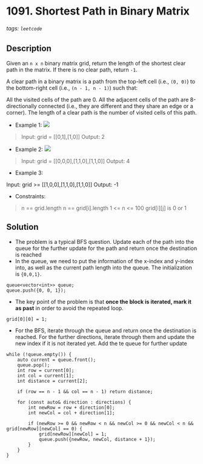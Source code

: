 # 1091. Shortest Path in Binary Matrix
###### tags: `leetcode`
## Description
Given an `n x n` binary matrix grid, return the length of the shortest clear path in the matrix. If there is no clear path, return `-1`.

A clear path in a binary matrix is a path from the top-left cell (i.e., `(0, 0)`) to the bottom-right cell (i.e., `(n - 1, n - 1)`) such that:

All the visited cells of the path are 0.
All the adjacent cells of the path are 8-directionally connected (i.e., they are different and they share an edge or a corner).
The length of a clear path is the number of visited cells of this path.

- Example 1:
![](https://assets.leetcode.com/uploads/2021/02/18/example1_1.png)

>Input: grid = [[0,1],[1,0]]
Output: 2

- Example 2:
![](https://assets.leetcode.com/uploads/2021/02/18/example2_1.png)

>Input: grid = [[0,0,0],[1,1,0],[1,1,0]]
Output: 4

- Example 3:

Input: grid >= [[1,0,0],[1,1,0],[1,1,0]]
Output: -1

- Constraints:

>n == grid.length
n == grid[i].length
1 <= n <= 100
grid[i][j] is 0 or 1

## Solution
- The problem is a typical BFS question. Update each of the path into the queue for the further update for the path and return once the destination is reached
- In the queue, we need to put the information of the x-index and y-index into, as well as the current path length into the queue. The initialization is `{0,0,1}`.
```cpp=
queue<vector<int>> queue;
queue.push({0, 0, 1});
```
- The key point of the problem is that **once the block is iterated, mark it as past** in order to avoid the repeated loop.
```cpp=
grid[0][0] = 1;
```
- For the BFS, iterate through the queue and return once the destination is reached. For the further directions, iterate through them and update the new index if it is not iterated yet. Add the te queue for further update
```cpp=
while (!queue.empty()) {
    auto current = queue.front();
    queue.pop();
    int row = current[0];
    int col = current[1];
    int distance = current[2];

    if (row == n - 1 && col == n - 1) return distance;

    for (const auto& direction : directions) {
        int newRow = row + direction[0];
        int newCol = col + direction[1];

        if (newRow >= 0 && newRow < n && newCol >= 0 && newCol < n && grid[newRow][newCol] == 0) {
            grid[newRow][newCol] = 1;
            queue.push({newRow, newCol, distance + 1});
        }
    }
}
```
